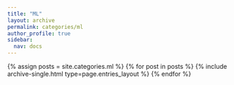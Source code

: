 ```yaml
---
title: "ML"
layout: archive
permalink: categories/ml
author_profile: true
sidebar:
  nav: docs
---
```


{% assign posts = site.categories.ml %}
{% for post in posts %} {% include archive-single.html type=page.entries_layout %} {% endfor %}

